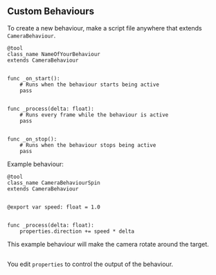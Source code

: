 ## Custom Behaviours

To create a new behaviour, make a script file anywhere that extends `CameraBehaviour`.

```gdscript
@tool
class_name NameOfYourBehaviour
extends CameraBehaviour


func _on_start():
	# Runs when the behaviour starts being active
	pass


func _process(delta: float):
	# Runs every frame while the behaviour is active
	pass


func _on_stop():
	# Runs when the behaviour stops being active
	pass
```

Example behaviour:

```gdscript
@tool
class_name CameraBehaviourSpin
extends CameraBehaviour


@export var speed: float = 1.0


func _process(delta: float):
	properties.direction += speed * delta
```

This example behaviour will make the camera rotate around the target.

##

You edit `properties` to control the output of the behaviour.

